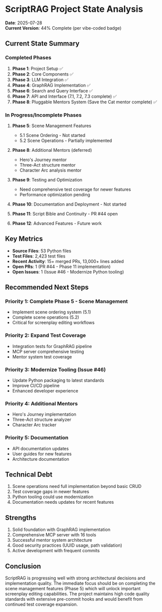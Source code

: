 # ScriptRAG Project State Analysis

**Date**: 2025-07-28  
**Current Version**: 44% Complete (per vibe-coded badge)

## Current State Summary

### Completed Phases

1. **Phase 1**: Project Setup ✅
2. **Phase 2**: Core Components ✅
3. **Phase 3**: LLM Integration ✅
4. **Phase 4**: GraphRAG Implementation ✅
5. **Phase 6**: Search and Query Interface ✅
6. **Phase 7**: API and Interface (7.1, 7.2, 7.3 complete) ✅
7. **Phase 8**: Pluggable Mentors System (Save the Cat mentor complete) ✅

### In Progress/Incomplete Phases

1. **Phase 5**: Scene Management Features
   - 5.1 Scene Ordering - Not started
   - 5.2 Scene Operations - Partially implemented

2. **Phase 8**: Additional Mentors (deferred)
   - Hero's Journey mentor
   - Three-Act structure mentor
   - Character Arc analysis mentor

3. **Phase 9**: Testing and Optimization
   - Need comprehensive test coverage for newer features
   - Performance optimization pending

4. **Phase 10**: Documentation and Deployment - Not started

5. **Phase 11**: Script Bible and Continuity - PR #44 open

6. **Phase 12**: Advanced Features - Future work

## Key Metrics

- **Source Files**: 53 Python files
- **Test Files**: 2,423 test files
- **Recent Activity**: 15+ merged PRs, 13,000+ lines added
- **Open PRs**: 1 (PR #44 - Phase 11 implementation)
- **Open Issues**: 1 (Issue #46 - Modernize Python tooling)

## Recommended Next Steps

### Priority 1: Complete Phase 5 - Scene Management

- Implement scene ordering system (5.1)
- Complete scene operations (5.2)
- Critical for screenplay editing workflows

### Priority 2: Expand Test Coverage

- Integration tests for GraphRAG pipeline
- MCP server comprehensive testing
- Mentor system test coverage

### Priority 3: Modernize Tooling (Issue #46)

- Update Python packaging to latest standards
- Improve CI/CD pipeline
- Enhanced developer experience

### Priority 4: Additional Mentors

- Hero's Journey implementation
- Three-Act structure analyzer
- Character Arc tracker

### Priority 5: Documentation

- API documentation updates
- User guides for new features
- Architecture documentation

## Technical Debt

1. Scene operations need full implementation beyond basic CRUD
2. Test coverage gaps in newer features
3. Python tooling could use modernization
4. Documentation needs updates for recent features

## Strengths

1. Solid foundation with GraphRAG implementation
2. Comprehensive MCP server with 16 tools
3. Successful mentor system architecture
4. Good security practices (UUID usage, path validation)
5. Active development with frequent commits

## Conclusion

ScriptRAG is progressing well with strong architectural decisions and implementation quality. The immediate focus should be on completing the scene management features (Phase 5) which will unlock important screenplay editing capabilities. The project maintains high code quality standards with extensive pre-commit hooks and would benefit from continued test coverage expansion.
